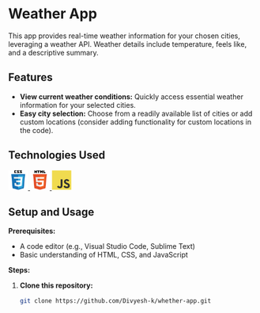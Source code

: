 # Weather App

This app provides real-time weather information for your chosen cities, leveraging a weather API. Weather details include temperature, feels like, and a descriptive summary.

## Features

* **View current weather conditions:** Quickly access essential weather information for your selected cities.
* **Easy city selection:** Choose from a readily available list of cities or add custom locations (consider adding functionality for custom locations in the code).

## Technologies Used

<p align="left"> <a href="https://www.w3schools.com/css/" target="_blank" rel="noreferrer"> <img src="https://raw.githubusercontent.com/devicons/devicon/master/icons/css3/css3-original-wordmark.svg" alt="css3" width="40" height="40"/> </a> <a href="https://www.w3.org/html/" target="_blank" rel="noreferrer"> <img src="https://raw.githubusercontent.com/devicons/devicon/master/icons/html5/html5-original-wordmark.svg" alt="html5" width="40" height="40"/> </a> <a href="https://developer.mozilla.org/en-US/docs/Web/JavaScript" target="_blank" rel="noreferrer"> <img src="https://raw.githubusercontent.com/devicons/devicon/master/icons/javascript/javascript-original.svg" alt="javascript" width="40" height="40"/> </a> </p>

## Setup and Usage

**Prerequisites:**

* A code editor (e.g., Visual Studio Code, Sublime Text)
* Basic understanding of HTML, CSS, and JavaScript

**Steps:**

1. **Clone this repository:**

   ```bash
   git clone https://github.com/Divyesh-k/whether-app.git
